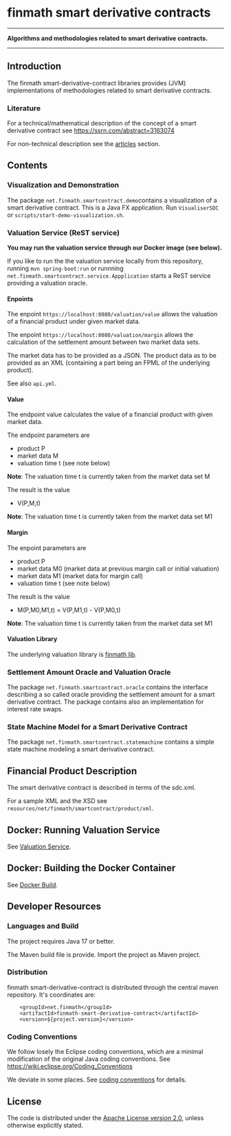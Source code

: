 # finmath smart derivative contracts

****************************************

**Algorithms and methodologies related to smart derivative contracts.**

****************************************

## Introduction

The finmath smart-derivative-contract libraries provides (JVM) implementations of methodologies related to smart
derivative contracts.

### Literature

For a technical/mathematical description of the concept of a smart derivative contract
see https://ssrn.com/abstract=3163074

For non-technical description see the [articles](articles) section.

## Contents

### Visualization and Demonstration

The package `net.finmath.smartcontract.demo`contains a visualization of a smart derivative contract.
This is a Java FX application. Run `VisualiserSDC` or `scripts/start-demo-visualization.sh`.

### Valuation Service (ReST service)

**You may run the valuation service through our Docker image (see below).**

If you like to run the the valuation service locally from this repository, running `mvn spring-boot:run` or
runnning `net.finmath.smartcontract.service.Appplication` starts a
ReST service providing a valuation oracle.

#### Enpoints

The enpoint `https://localhost:8080/valuation/value` allows the valuation of a financial product under given market
data.

The enpoint `https://localhost:8080/valuation/margin` allows the calculation of the settlement amount between two market
data sets.

The market data has to be provided as a JSON.
The product data as to be provided as an XML (containing a part being an FPML of the underlying product).

See also `api.yml`.

#### Value

The endpoint value calculates the value of a financial product
with given market data.

The endpoint parameters are

- product P
- market data M
- valuation time t (see note below)

**Note**: The valuation time t is currently taken from the market data set M

The result is the value

- V(P,M,t)

**Note**: The valuation time t is currently taken from the market data set M1

#### Margin

The enpoint parameters are

- product P
- market data M0 (market data at previous margin call or initial valuation)
- market data M1 (market data for margin call)
- valuation time t (see note below)

The result is the value

- M(P,M0,M1,t) = V(P,M1,t) - V(P,M0,t)

**Note**: The valuation time t is currently taken from the market data set M1

#### Valuation Library

The underlying valuation library is [finmath lib](https://finmath.net/finmath-lib).

### Settlement Amount Oracle and Valuation Oracle

The package `net.finmath.smartcontract.oracle` contains the interface describing a so called oracle providing the
settlement amount for a smart derivative contract. The package contains also an implementation for interest rate swaps.

### State Machine Model for a Smart Derivative Contract

The package `net.finmath.smartcontract.statemachine` contains a simple state machine modeling a smart derivative
contract.

## Financial Product Description

The smart derivative contract is described in terms of the sdc.xml.

For a sample XML and the XSD see `resources/net/finmath/smartcontract/product/xml`.

## Docker: Running Valuation Service

See [Valuation Service](valuationservice.md).

## Docker: Building the Docker Container

See [Docker Build](dockerbuild.md).

## Developer Resources

### Languages and Build

The project requires Java 17 or better.

The Maven build file is provide. Import the project as Maven project.

### Distribution

finmath smart-derivative-contract is distributed through the central maven repository. It's coordinates are:

```
	<groupId>net.finmath</groupId>
	<artifactId>finmath-smart-derivative-contract</artifactId>
	<version>${project.version}</version>
```

### Coding Conventions

We follow losely the Eclipse coding conventions, which are a minimal modification of the original Java coding
conventions. See https://wiki.eclipse.org/Coding_Conventions

We deviate in some places. See [coding conventions](coding/codingconventions.md) for details.

## License

The code is distributed under the [Apache License version 2.0][], unless otherwise explicitly stated.

[Apache License version 2.0]: http://www.apache.org/licenses/LICENSE-2.0.html


